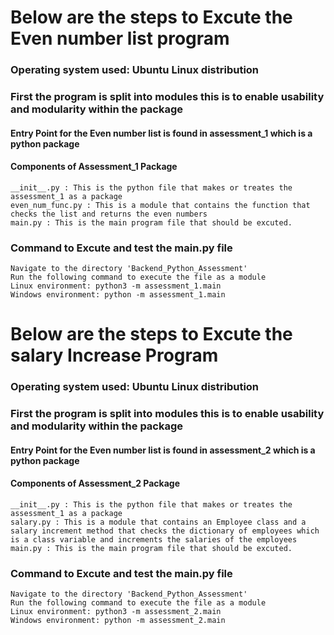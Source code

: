 # Below are the steps to Excute the Even number list program

### Operating system used: Ubuntu Linux distribution
### First the program is split into modules this is to enable usability and modularity within the package
#### Entry Point for the Even number list is found in assessment_1 which is a python package
#### Components of Assessment_1 Package
```
__init__.py : This is the python file that makes or treates the assessment_1 as a package
even_num_func.py : This is a module that contains the function that checks the list and returns the even numbers
main.py : This is the main program file that should be excuted.
``` 

### Command to Excute and test the main.py file
```
Navigate to the directory 'Backend_Python_Assessment'
Run the following command to execute the file as a module
Linux environment: python3 -m assessment_1.main
Windows environment: python -m assessment_1.main 

```


# Below are the steps to Excute the salary Increase Program
### Operating system used: Ubuntu Linux distribution
### First the program is split into modules this is to enable usability and modularity within the package
#### Entry Point for the Even number list is found in assessment_2 which is a python package
#### Components of Assessment_2 Package
```
__init__.py : This is the python file that makes or treates the assessment_1 as a package
salary.py : This is a module that contains an Employee class and a salary increment method that checks the dictionary of employees which is a class variable and increments the salaries of the employees
main.py : This is the main program file that should be excuted.
``` 

### Command to Excute and test the main.py file
```
Navigate to the directory 'Backend_Python_Assessment'
Run the following command to execute the file as a module
Linux environment: python3 -m assessment_2.main
Windows environment: python -m assessment_2.main 

```